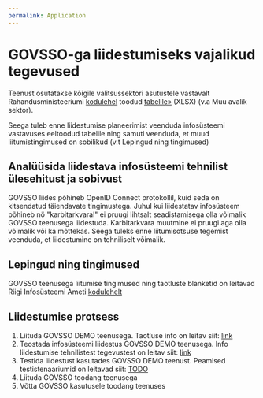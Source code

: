 ```yaml
---
permalink: Application
---
```


# GOVSSO-ga liidestumiseks vajalikud tegevused

Teenust osutatakse kõigile valitsussektori asutustele vastavalt Rahandusministeeriumi [kodulehel](https://www.rahandusministeerium.ee/et/riigihaldus) toodud [tabelile»](https://www.rahandusministeerium.ee/sites/default/files/riigihaldus/avaliku_sektori_asutused_asutuse_liikide_loikes_2021.xlsx) (XLSX) (v.a Muu avalik sektor).

Seega tuleb enne liidestumise planeerimist veenduda infosüsteemi vastavuses eeltoodud tabelile ning samuti veenduda, et muud liitumistingimused on sobilikud (v.t Lepingud ning tingimused)

## Analüüsida liidestava infosüsteemi tehnilist ülesehitust ja sobivust

GOVSSO liides põhineb OpenID Connect protokollil, kuid seda on kitsendatud täiendavate tingimustega. Juhul kui liidestatav infosüsteem põhineb nö "karbitarkvaral" ei pruugi lihtsalt seadistamisega olla võimalik GOVSSO teenusega liidestuda. 
Karbitarkvara muutmine ei pruugi aga olla võimalik või ka mõttekas.  Seega tuleks enne liitumisotsuse tegemist veenduda, et liidestumine on tehniliselt võimalik.

## Lepingud ning tingimused

GOVSSO teenusega liitumise tingimused ning taotluste blanketid on leitavad Riigi Infosüsteemi Ameti [kodulehelt](https://www.ria.ee/et/riigi-infosusteem/eid/partnerile.html)

## Liidestumise protsess

1. Liituda GOVSSO DEMO teenusega. Taotluse info on leitav siit: [link](https://www.ria.ee/et/riigi-infosusteem/eid/partnerile.html)
2. Teostada infosüsteemi liidestus GOVSSO DEMO teenusega. Info liidestumise tehnilistest tegevustest on leitav siit: [link](TechnicalSpecification) 
3. Testida liidestust kasutades GOVSSO DEMO teenust. Peamised testistenaariumid on leitavad siit: [TODO]()
4. Liituda GOVSSO toodang teenusega 
5. Võtta GOVSSO kasutusele toodang teenuses